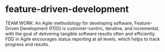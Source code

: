 # feature-driven-development
TEAM WORK: An Agile methodology for developing software, Feature-Driven Development (FDD) is customer-centric, iterative, and incremental, with the goal of delivering tangible software results often and efficiently. FDD in Agile encourages status reporting at all levels, which helps to track progress and results.
